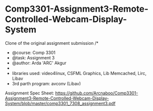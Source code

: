 # Comp3301-Assignment3-Remote-Controlled-Webcam-Display-System
Clone of the original assignment submission
/*
 * @course: Comp 3301
 * @task: Assignment 3
 * @author: Arda 'ARC' Akgur
 * 
 * libraries used: video4linux,  CSFML Graphics, Lib Memcached, Lirc, Libav
 * 3rd parth program: avconv (Libav)
 
 Assignment Spec Sheet:
 https://github.com/Arcnaboo/Comp3301-Assignment3-Remote-Controlled-Webcam-Display-System/blob/master/comp3301_7308_assignment3.pdf

